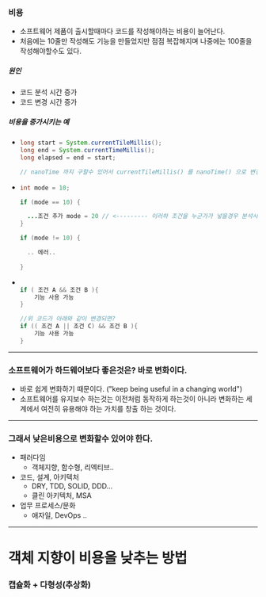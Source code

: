 ### 비용
* 소프트웨어 제품이 출시할때마다 코드를 작성해야하는 비용이 늘어난다.
* 처음에는 10줄만 작성해도 기능을 만들었지만 점점 복잡해지며 나중에는 100줄을 작성해야할수도 있다.
##### 원인
* 코드 분석 시간 증가
* 코드 변경 시간 증가
##### 비용을 증가시키는 예
* ```java
  long start = System.currentTileMillis();
  long end = System.currentTimeMillis();
  long elapsed = end = start;
  
  // nanoTime 까지 구할수 있어서 currentTileMillis() 를 nanoTime() 으로 변경하면 위와 같으 코든 코드를 전부다 변경해야한다.
* ```java
  int mode = 10;
  
  if (mode == 10) {
  
    ...조건 추가 mode = 20 // <--------- 이러하 조건을 누군가가 넣을경우 분석시간 길어짐
  }
  
  if (mode != 10) {
  
    .. 에러..
    
  }
* ```java
  
  if ( 조건 A && 조건 B ){
      기능 사용 가능
  }
  
  //위 코드가 아래와 같이 변경되면?
  if (( 조건 A || 조건 C) && 조건 B ){
      기능 사용 가능
  }
---
### 소프트웨어가 하드웨어보다 좋은것은? 바로 변화이다.
* 바로 쉽게 변화하기 때문이다. ("keep being useful in a changing world")
* 소프트웨어를 유지보수 하는것는 이전처럼 동작하게 하는것이 아니라 변화하는 세계에서 여전히 유용해야 하는 가치를 창출 하는 것이다.
---
### 그래서 낮은비용으로 변화할수 있어야 한다.
* 패러다임
  * 객체지향, 함수형, 리엑티브..
* 코드, 설계, 아키텍처
  * DRY, TDD, SOLID, DDD...
  * 클린 아키텍처, MSA
* 업무 프로세스/문화
  * 애자일, DevOps ..
---
# 객체 지향이 비용을 낮추는 방법
### 캡슐화 + 다형성(추상화)
